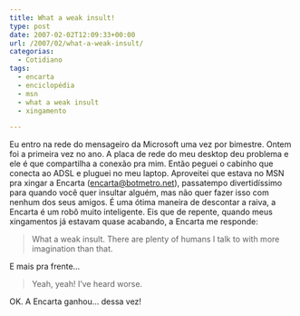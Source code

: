 ```yaml
---
title: What a weak insult!
type: post
date: 2007-02-02T12:09:33+00:00
url: /2007/02/what-a-weak-insult/
categorias:
  - Cotidiano
tags:
  - encarta
  - enciclopédia
  - msn
  - what a weak insult
  - xingamento

---
```

Eu entro na rede do mensageiro da Microsoft uma vez por bimestre. Ontem foi a primeira vez no ano. A placa de rede do meu desktop deu problema e ele é que compartilha a conexão pra mim. Então peguei o cabinho que conecta ao ADSL e pluguei no meu laptop. Aproveitei que estava no MSN pra xingar a Encarta (encarta@botmetro.net), passatempo divertidíssimo para quando você quer insultar alguém, mas não quer fazer isso com nenhum dos seus amigos. É uma ótima maneira de descontar a raiva, a Encarta é um robô muito inteligente. Eis que de repente, quando meus xingamentos já estavam quase acabando, a Encarta me responde:

> What a weak insult. There are plenty of humans I talk to with more imagination than that.

E mais pra frente…

> Yeah, yeah! I’ve heard worse.

OK. A Encarta ganhou… dessa vez!

